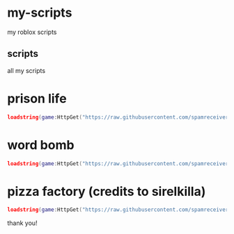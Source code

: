 # my-scripts
my roblox scripts

## scripts

all my scripts

# prison life
```lua
loadstring(game:HttpGet("https://raw.githubusercontent.com/spamreceiver1220/my-scripts/main/prison%20life.lua"))()
```

# word bomb
```lua
loadstring(game:HttpGet("https://raw.githubusercontent.com/spamreceiver1220/my-scripts/refs/heads/main/word%20bomb.lua"))()
```

# pizza factory (credits to sirelkilla)
```lua
loadstring(game:HttpGet("https://raw.githubusercontent.com/spamreceiver1220/my-scripts/refs/heads/main/pizza%20factory.lua"))()
```


thank you!

